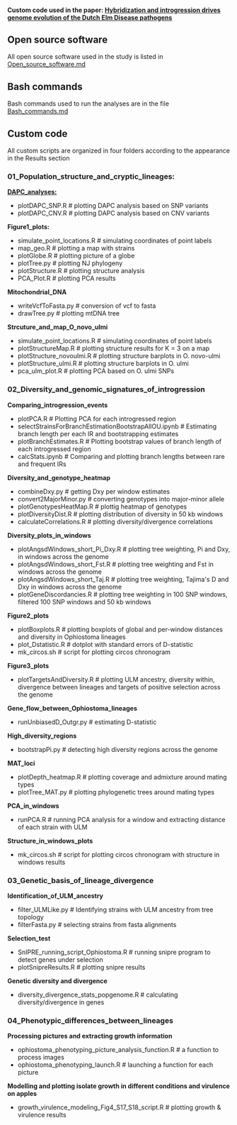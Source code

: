 #### Custom code used in the paper: [Hybridization and introgression drives genome evolution of the Dutch Elm Disease pathogens](https://www.nature.com/articles/s41559-020-1133-6?proof=trueNov) 


Open source software
--------------------

All open source software used in the study is listed in [Open_source_software.md](Open_source_software.md)


Bash commands
-------------

Bash commands used to run the analyses are in the file [Bash_commands.md](Bash_commands.sh)


Custom code
-----------

All custom scripts are organized in four folders according to the appearance in the Results section


### 01_Population_structure_and_cryptic_lineages:
[**DAPC_analyses:**](01_Population_structure_and_cryptic_lineages/DAPC_analyses)
- plotDAPC_SNP.R  # plotting DAPC analysis based on SNP variants
- plotDAPC_CNV.R  # plotting DAPC analysis based on CNV variants

**Figure1_plots:**
- simulate_point_locations.R	# simulating coordinates of point labels
- map_geo.R  			# plotting a map with strains
- plotGlobe.R			# plotting picture of a globe
- plotTree.py  			# plotting NJ phylogeny
- plotStructure.R  		# plotting structure analysis
- PCA_Plot.R  			# plotting PCA results

**Mitochondrial_DNA**
- writeVcfToFasta.py	# conversion of vcf to fasta
- drawTree.py		# plotting mtDNA tree

**Strcuture_and_map_O_novo_ulmi**
- simulate_point_locations.R    # simulating coordinates of point labels
- plotStructureMap.R		# plotting structure results for K = 3 on a map
- plotStructure_novoulmi.R	# plotting structure barplots in O. novo-ulmi
- plotStructure_ulmi.R		# plotting structure barplots in O. ulmi
- pca_ulm_plot.R		# plotting PCA based on O. ulmi SNPs

### 02_Diversity_and_genomic_signatures_of_introgression
**Comparing_introgression_events**
- plotPCA.R						# Plotting PCA for each introgressed region
- selectStrainsForBranchEstimationBootstrapAllOU.ipynb	# Estimating branch length per each IR and bootstrapping estimates
- plotBranchEstimates.R					# Plotting bootstrap values of branch length of each introgressed region
- calcStats.ipynb					# Comparing and plotting branch lengths between rare and frequent IRs

**Diversity_and_genotype_heatmap**
- combineDxy.py			# getting Dxy per window estimates
- convert2MajorMinor.py		# converting genotypes into major-minor allele
- plotGenotypesHeatMap.R	# plottig heatmap of genotypes
- plotDiversityDist.R		# plotting distribution of diversity in 50 kb windows
- calculateCorrelations.R	# plotting diversity/divergence correlations

**Diversity_plots_in_windows**
- plotAngsdWindows_short_Pi_Dxy.R	# plotting tree weighting, Pi and Dxy, in windows across the genome
- plotAngsdWindows_short_Fst.R		# plotting tree weighting and Fst in windows across the genome
- plotAngsdWindows_short_Taj.R		# plotting tree weighting, Tajima's D and Dxy in windows across the genome
- plotGeneDiscordancies.R		# plotting tree weighting in 100 SNP windows, filtered 100 SNP windows and 50 kb windows

**Figure2_plots**
- plotBoxplots.R	# plotting boxplots of global and per-window distances and diversity in Ophiostoma lineages
- plot_Dstatistic.R	# dotplot with standard errors of D-statistic
- mk_circos.sh		# script for plotting circos chronogram

**Figure3_plots**
- plotTargetsAndDiversity.R	# plotting ULM ancestry, diversity within, divergence between lineages and targets of positive selection across the genome

**Gene_flow_between_Ophiostoma_lineages**
- runUnbiasedD_Outgr.py		# estimating D-statistic

**High_diversity_regions**
- bootstrapPi.py	# detecting high diversity regions across the genome

**MAT_loci**
- plotDepth_heatmap.R	# plotting coverage and admixture around mating types
- plotTree_MAT.py	# plotting phylogenetic trees around mating types

**PCA_in_windows**
- runPCA.R	# running PCA analysis for a window and extracting distance of each strain with ULM

**Structure_in_windows_plots**
- mk_circos.sh	# script for plotting circos chronogram with structure in windows results

### 03_Genetic_basis_of_lineage_divergence
**Identification_of_ULM_ancestry**
- filter_ULMLike.py	# Identifying strains with ULM ancestry from tree topology
- filterFasta.py	# selecting strains from fasta alignments

**Selection_test**
- SnIPRE_running_script_Ophiostoma.R	# running snipre program to detect genes under selection
- plotSnipreResults.R			# plotting snipre results

**Genetic diversity and divergence**
- diversity_divergence_stats_popgenome.R	# calculating diversity/divergence in genes

### 04_Phenotypic_differences_between_lineages
**Processing pictures and extracting growth information**
- ophiostoma_phenotyping_picture_analysis_function.R 	# a function to process images
- ophiostoma_phenotyping_launch.R 			# launching a function for each picture

**Modelling and plotting isolate growth in different conditions and virulence on apples**
- growth_virulence_modeling_Fig4_S17_S18_script.R	# plotting growth & virulence results


